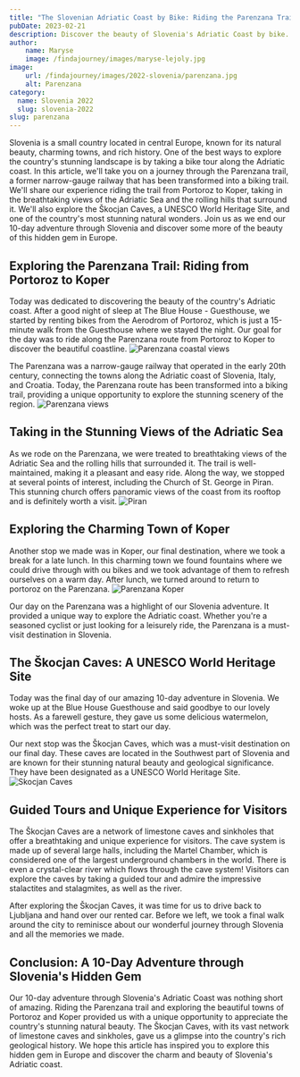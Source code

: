```yaml
---
title: "The Slovenian Adriatic Coast by Bike: Riding the Parenzana Trail from Portoroz to Koper"
pubDate: 2023-02-21
description: Discover the beauty of Slovenia's Adriatic Coast by bike. Ride the Parenzana trail from Portoroz to Koper and explore the breathtaking Škocjan Caves.
author: 
    name: Maryse
    image: /findajourney/images/maryse-lejoly.jpg
image:
    url: /findajourney/images/2022-slovenia/parenzana.jpg
    alt: Parenzana
category: 
  name: Slovenia 2022
  slug: slovenia-2022
slug: parenzana
---
```


Slovenia is a small country located in central Europe, known for its natural beauty, charming towns, and rich history. One of the best ways to explore the country's stunning landscape is by taking a bike tour along the Adriatic coast. In this article, we'll take you on a journey through the Parenzana trail, a former narrow-gauge railway that has been transformed into a biking trail. We'll share our experience riding the trail from Portoroz to Koper, taking in the breathtaking views of the Adriatic Sea and the rolling hills that surround it. We'll also explore the Škocjan Caves, a UNESCO World Heritage Site, and one of the country's most stunning natural wonders. Join us as we end our 10-day adventure through Slovenia and discover some more of the beauty of this hidden gem in Europe.

## Exploring the Parenzana Trail: Riding from Portoroz to Koper
Today was dedicated to discovering the beauty of the country's Adriatic coast. After a good night of sleep at The Blue House - Guesthouse, we started by renting bikes from the Aerodrom of Portoroz, which is just a 15-minute walk from the Guesthouse where we stayed the night. Our goal for the day was to ride along the Parenzana route from Portoroz to Koper to discover the beautiful coastline.
![Parenzana coastal views](/findajourney/images/2022-slovenia/parenzana-coastal-views.jpg)

The Parenzana was a narrow-gauge railway that operated in the early 20th century, connecting the towns along the Adriatic coast of Slovenia, Italy, and Croatia. Today, the Parenzana route has been transformed into a biking trail, providing a unique opportunity to explore the stunning scenery of the region.
![Parenzana views](/findajourney/images/2022-slovenia/parenzana-views.jpg)

## Taking in the Stunning Views of the Adriatic Sea
As we rode on the Parenzana, we were treated to breathtaking views of the Adriatic Sea and the rolling hills that surrounded it. The trail is well-maintained, making it a pleasant and easy ride. Along the way, we stopped at several points of interest, including the Church of St. George in Piran. This stunning church offers panoramic views of the coast from its rooftop and is definitely worth a visit.
![Piran](/findajourney/images/2022-slovenia/piran.jpg)

## Exploring the Charming Town of Koper
Another stop we made was in Koper, our final destination, where we took a break for a late lunch. In this charming town we found fountains where we could drive through with ou bikes and we took advantage of them to refresh ourselves on a warm day. After lunch, we turned around to return to portoroz on the Parenzana.
![Parenzana Koper](/findajourney/images/2022-slovenia/parenzana-koper.jpg)

Our day on the Parenzana was a highlight of our Slovenia adventure. It provided a unique way to explore the Adriatic coast. Whether you're a seasoned cyclist or just looking for a leisurely ride, the Parenzana is a must-visit destination in Slovenia.

## The Škocjan Caves: A UNESCO World Heritage Site
Today was the final day of our amazing 10-day adventure in Slovenia. We woke up at the Blue House Guesthouse and said goodbye to our lovely hosts. As a farewell gesture, they gave us some delicious watermelon, which was the perfect treat to start our day.

Our next stop was the Škocjan Caves, which was a must-visit destination on our final day. These caves are located in the Southwest part of Slovenia and are known for their stunning natural beauty and geological significance. They have been designated as a UNESCO World Heritage Site.
![Skocjan Caves](/findajourney/images/2022-slovenia/skocjan-caves.jpg)

## Guided Tours and Unique Experience for Visitors
The Škocjan Caves are a network of limestone caves and sinkholes that offer a breathtaking and unique experience for visitors. The cave system is made up of several large halls, including the Martel Chamber, which is considered one of the largest underground chambers in the world. There is even a crystal-clear river which flows through the cave system! Visitors can explore the caves by taking a guided tour and admire the impressive stalactites and stalagmites, as well as the river.

After exploring the Škocjan Caves, it was time for us to drive back to Ljubljana and hand over our rented car. Before we left, we took a final walk around the city to reminisce about our wonderful journey through Slovenia and all the memories we made.

## Conclusion: A 10-Day Adventure through Slovenia's Hidden Gem
Our 10-day adventure through Slovenia's Adriatic Coast was nothing short of amazing. Riding the Parenzana trail and exploring the beautiful towns of Portoroz and Koper provided us with a unique opportunity to appreciate the country's stunning natural beauty. The Škocjan Caves, with its vast network of limestone caves and sinkholes, gave us a glimpse into the country's rich geological history. We hope this article has inspired you to explore this hidden gem in Europe and discover the charm and beauty of Slovenia's Adriatic coast.